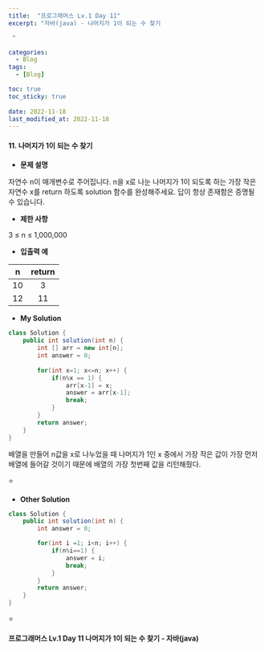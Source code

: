 ```yaml
---
title:  "프로그래머스 Lv.1 Day 11"
excerpt: "자바(java) - 나머지가 1이 되는 수 찾기

 "

categories:
  - Blog
tags:
  - [Blog]

toc: true
toc_sticky: true
 
date: 2022-11-18
last_modified_at: 2022-11-18
---
```


#### 11. 나머지가 1이 되는 수 찾기




- **문제 설명** 

자연수 n이 매개변수로 주어집니다. n을 x로 나눈 나머지가 1이 되도록 하는 가장 작은 자연수 x를 return 하도록 solution 함수를 완성해주세요. 답이 항상 존재함은 증명될 수 있습니다.

- **제한 사항**

3 ≤ n ≤ 1,000,000

- **입출력 예**

|**n**|**return**|
|:---:|:---:|
|10|3|
|12|11|



- **My Solution**

```java
class Solution {
    public int solution(int n) {
        int [] arr = new int[n];
        int answer = 0;
        
        for(int x=1; x<=n; x++) {
            if(n%x == 1) {
                arr[x-1] = x;
                answer = arr[x-1];
                break;
            }
        }
        return answer;
    }
}
```
배열을 만들어 n값을 x로 나누었을 때 나머지가 1인 x 중에서 가장 작은 값이 가장 먼저 배열에 들어갈 것이기 때문에 배열의 가장 첫번째 값을 리턴해줬다.

⭐

- **Other Solution**

```java
class Solution {
    public int solution(int n) {
        int answer = 0;

        for(int i =1; i<n; i++) {
            if(n%i==1) {
                answer = i;
                break;
            }
        }
        return answer;
    }
}

```


⭐

**프로그래머스 Lv.1 Day 11 나머지가 1이 되는 수 찾기 - 자바(java)**